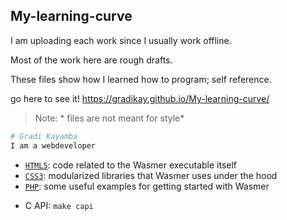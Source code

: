 ## My-learning-curve
I am uploading each work since I usually work offline.

Most of the work here are rough drafts.

These files show how I learned how to program; self reference.

go here to see it! https://gradikay.github.io/My-learning-curve/

> Note: * files are not meant for style*


```sh
# Gradi Kayamba
I am a webdeveloper
```
- [`HTML5`](./part1.html): code related to the Wasmer executable itself
- [`CSS3`](./part2.html): modularized libraries that Wasmer uses under the hood
- [`PHP`](./part3.html): some useful examples for getting started with Wasmer

* C API: `make capi`
